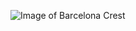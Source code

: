 ![Image of Barcelona Crest](https://logos-world.net/wp-content/uploads/2020/04/Barcelona-logo-2002-present.jpg)
